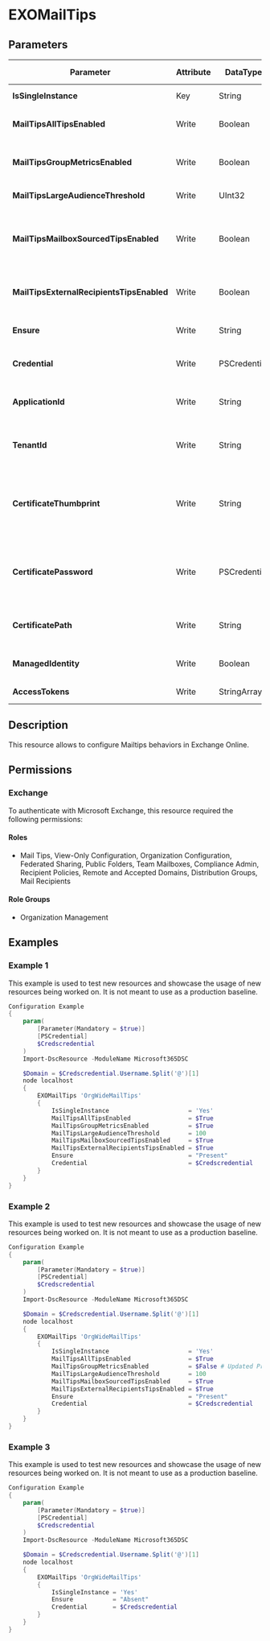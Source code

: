﻿# EXOMailTips

## Parameters

| Parameter | Attribute | DataType | Description | Allowed Values |
| --- | --- | --- | --- | --- |
| **IsSingleInstance** | Key | String | Only valid value is 'Yes'. | `Yes` |
| **MailTipsAllTipsEnabled** | Write | Boolean | Specifies whether MailTips are enabled. | |
| **MailTipsGroupMetricsEnabled** | Write | Boolean | Specifies whether MailTips that rely on group metrics data are enabled. | |
| **MailTipsLargeAudienceThreshold** | Write | UInt32 | Specifies what a large audience is. | |
| **MailTipsMailboxSourcedTipsEnabled** | Write | Boolean | Specifies whether MailTips that rely on mailbox data (out-of-office or full mailbox) are enabled. | |
| **MailTipsExternalRecipientsTipsEnabled** | Write | Boolean | Specifies whether MailTips for external recipients are enabled. | |
| **Ensure** | Write | String | Specifies if this MailTip should exist. | `Present`, `Absent` |
| **Credential** | Write | PSCredential | Credentials of the Exchange Global Admin | |
| **ApplicationId** | Write | String | Id of the Azure Active Directory application to authenticate with. | |
| **TenantId** | Write | String | Id of the Azure Active Directory tenant used for authentication. | |
| **CertificateThumbprint** | Write | String | Thumbprint of the Azure Active Directory application's authentication certificate to use for authentication. | |
| **CertificatePassword** | Write | PSCredential | Username can be made up to anything but password will be used for CertificatePassword | |
| **CertificatePath** | Write | String | Path to certificate used in service principal usually a PFX file. | |
| **ManagedIdentity** | Write | Boolean | Managed ID being used for authentication. | |
| **AccessTokens** | Write | StringArray[] | Access token used for authentication. | |

## Description

This resource allows to configure Mailtips behaviors in Exchange Online.

## Permissions

### Exchange

To authenticate with Microsoft Exchange, this resource required the following permissions:

#### Roles

- Mail Tips, View-Only Configuration, Organization Configuration, Federated Sharing, Public Folders, Team Mailboxes, Compliance Admin, Recipient Policies, Remote and Accepted Domains, Distribution Groups, Mail Recipients

#### Role Groups

- Organization Management

## Examples

### Example 1

This example is used to test new resources and showcase the usage of new resources being worked on.
It is not meant to use as a production baseline.

```powershell
Configuration Example
{
    param(
        [Parameter(Mandatory = $true)]
        [PSCredential]
        $Credscredential
    )
    Import-DscResource -ModuleName Microsoft365DSC

    $Domain = $Credscredential.Username.Split('@')[1]
    node localhost
    {
        EXOMailTips 'OrgWideMailTips'
        {
            IsSingleInstance                      = 'Yes'
            MailTipsAllTipsEnabled                = $True
            MailTipsGroupMetricsEnabled           = $True
            MailTipsLargeAudienceThreshold        = 100
            MailTipsMailboxSourcedTipsEnabled     = $True
            MailTipsExternalRecipientsTipsEnabled = $True
            Ensure                                = "Present"
            Credential                            = $Credscredential
        }
    }
}
```

### Example 2

This example is used to test new resources and showcase the usage of new resources being worked on.
It is not meant to use as a production baseline.

```powershell
Configuration Example
{
    param(
        [Parameter(Mandatory = $true)]
        [PSCredential]
        $Credscredential
    )
    Import-DscResource -ModuleName Microsoft365DSC

    $Domain = $Credscredential.Username.Split('@')[1]
    node localhost
    {
        EXOMailTips 'OrgWideMailTips'
        {
            IsSingleInstance                      = 'Yes'
            MailTipsAllTipsEnabled                = $True
            MailTipsGroupMetricsEnabled           = $False # Updated Property
            MailTipsLargeAudienceThreshold        = 100
            MailTipsMailboxSourcedTipsEnabled     = $True
            MailTipsExternalRecipientsTipsEnabled = $True
            Ensure                                = "Present"
            Credential                            = $Credscredential
        }
    }
}
```

### Example 3

This example is used to test new resources and showcase the usage of new resources being worked on.
It is not meant to use as a production baseline.

```powershell
Configuration Example
{
    param(
        [Parameter(Mandatory = $true)]
        [PSCredential]
        $Credscredential
    )
    Import-DscResource -ModuleName Microsoft365DSC

    $Domain = $Credscredential.Username.Split('@')[1]
    node localhost
    {
        EXOMailTips 'OrgWideMailTips'
        {
            IsSingleInstance = 'Yes'
            Ensure           = "Absent"
            Credential       = $Credscredential
        }
    }
}
```

